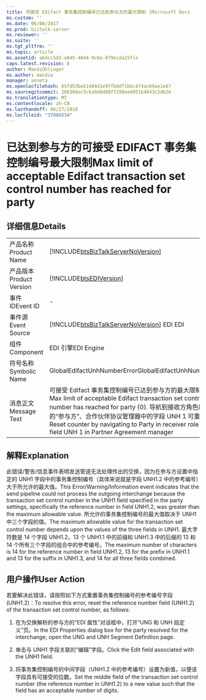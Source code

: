```yaml
---
title: 可接受 Edifact 事务集控制编号已达到参与方的最大限制 |Microsoft Docs
ms.custom: ''
ms.date: 06/08/2017
ms.prod: biztalk-server
ms.reviewer: ''
ms.suite: ''
ms.tgt_pltfrm: ''
ms.topic: article
ms.assetid: a64cc5d3-a845-4044-9c6e-879ecda15fce
caps.latest.revision: 8
author: MandiOhlinger
ms.author: mandia
manager: anneta
ms.openlocfilehash: 85fd53beb1484d1e9ffbddf1bbc4f4ac69ae1e67
ms.sourcegitcommit: 266308ec5c6a9d8d80ff298ee6051b4843c5d626
ms.translationtype: MT
ms.contentlocale: zh-CN
ms.lasthandoff: 06/27/2018
ms.locfileid: "37004534"
---
```

# <a name="max-limit-of-acceptable-edifact-transaction-set-control-number-has-reached-for-party"></a><span data-ttu-id="5f74f-102">已达到参与方的可接受 EDIFACT 事务集控制编号最大限制</span><span class="sxs-lookup"><span data-stu-id="5f74f-102">Max limit of acceptable Edifact transaction set control number has reached for party</span></span>
## <a name="details"></a><span data-ttu-id="5f74f-103">详细信息</span><span class="sxs-lookup"><span data-stu-id="5f74f-103">Details</span></span>  
  
|                 |                                                                                                                                                                                                  |
|-----------------|--------------------------------------------------------------------------------------------------------------------------------------------------------------------------------------------------|
|  <span data-ttu-id="5f74f-104">产品名称</span><span class="sxs-lookup"><span data-stu-id="5f74f-104">Product Name</span></span>   |                                                        [!INCLUDE[btsBizTalkServerNoVersion](../includes/btsbiztalkservernoversion-md.md)]                                                        |
| <span data-ttu-id="5f74f-105">产品版本</span><span class="sxs-lookup"><span data-stu-id="5f74f-105">Product Version</span></span> |                                                                    [!INCLUDE[btsEDIVersion](../includes/btsediversion-md.md)]                                                                    |
|    <span data-ttu-id="5f74f-106">事件 ID</span><span class="sxs-lookup"><span data-stu-id="5f74f-106">Event ID</span></span>     |                                                                                                -                                                                                                 |
|  <span data-ttu-id="5f74f-107">事件源</span><span class="sxs-lookup"><span data-stu-id="5f74f-107">Event Source</span></span>   |                                                      [!INCLUDE[btsBizTalkServerNoVersion](../includes/btsbiztalkservernoversion-md.md)]<span data-ttu-id="5f74f-108"> EDI</span><span class="sxs-lookup"><span data-stu-id="5f74f-108"> EDI</span></span>                                                      |
|    <span data-ttu-id="5f74f-109">组件</span><span class="sxs-lookup"><span data-stu-id="5f74f-109">Component</span></span>    |                                                                                            <span data-ttu-id="5f74f-110">EDI 引擎</span><span class="sxs-lookup"><span data-stu-id="5f74f-110">EDI Engine</span></span>                                                                                            |
|  <span data-ttu-id="5f74f-111">符号名称</span><span class="sxs-lookup"><span data-stu-id="5f74f-111">Symbolic Name</span></span>  |                                                                                   <span data-ttu-id="5f74f-112">GlobalEdifactUnhNumberError</span><span class="sxs-lookup"><span data-stu-id="5f74f-112">GlobalEdifactUnhNumberError</span></span>                                                                                    |
|  <span data-ttu-id="5f74f-113">消息正文</span><span class="sxs-lookup"><span data-stu-id="5f74f-113">Message Text</span></span>   | <span data-ttu-id="5f74f-114">可接受 Edifact 事务集控制编号已达到参与方的最大限制{0}。</span><span class="sxs-lookup"><span data-stu-id="5f74f-114">Max limit of acceptable Edifact transaction set control number has reached for party {0}.</span></span> <span data-ttu-id="5f74f-115">导航到接收方角色屏幕中的“参与方”、合作伙伴协议管理器中的字段 UNH 1 可重置计数器</span><span class="sxs-lookup"><span data-stu-id="5f74f-115">Reset counter by navigating to Party in receiver role screen, field UNH 1 in Partner Agreement manager</span></span> |
  
## <a name="explanation"></a><span data-ttu-id="5f74f-116">解释</span><span class="sxs-lookup"><span data-stu-id="5f74f-116">Explanation</span></span>  
 <span data-ttu-id="5f74f-117">此错误/警告/信息事件表明发送管道无法处理传出的交换，因为在参与方设置中指定的 UNH1 字段中的事务集控制编号（具体来说就是字段 UNH1.2 中的参考编号）大于所允许的最大值。</span><span class="sxs-lookup"><span data-stu-id="5f74f-117">This Error/Warning/Information event indicates that the send pipeline could not process the outgoing interchange because the transaction set control number in the UNH1 field specified in the party settings, specifically the reference number in field UNH1.2, was greater than the maximum allowable value.</span></span> <span data-ttu-id="5f74f-118">所允许的事务集控制编号的最大值取决于 UNH1 中三个字段的值。</span><span class="sxs-lookup"><span data-stu-id="5f74f-118">The maximum allowable value for the transaction set control number depends upon the values of the three fields in UNH1.</span></span> <span data-ttu-id="5f74f-119">最大字符数是 14 个字段 UNH1.2，13 个 UNH1.1 中的前缀和 UNH1.3 中的后缀的 13 和 14 个所有三个字段的组合中的参考编号。</span><span class="sxs-lookup"><span data-stu-id="5f74f-119">The maximum number of characters is 14 for the reference number in field UNH1.2, 13 for the prefix in UNH1.1 and 13 for the suffix in UNH1.3, and 14 for all three fields combined.</span></span>  
  
## <a name="user-action"></a><span data-ttu-id="5f74f-120">用户操作</span><span class="sxs-lookup"><span data-stu-id="5f74f-120">User Action</span></span>  
 <span data-ttu-id="5f74f-121">若要解决此错误，请按照如下方式重置事务集控制编号的参考编号字段 (UNH1.2)：</span><span class="sxs-lookup"><span data-stu-id="5f74f-121">To resolve this error, reset the reference number field (UNH1.2) of the transaction set control number, as follows:</span></span>  
  
1.  <span data-ttu-id="5f74f-122">在为交换解析的参与方的“EDI 属性”对话框中，打开“UNG 和 UNH 段定义”页。</span><span class="sxs-lookup"><span data-stu-id="5f74f-122">In the EDI Properties dialog box for the party resolved for the interchange, open the UNG and UNH Segment Definition page.</span></span>  
  
2.  <span data-ttu-id="5f74f-123">单击与 UNH1 字段关联的“编辑”字段。</span><span class="sxs-lookup"><span data-stu-id="5f74f-123">Click the Edit field associated with the UNH1 field.</span></span>  
  
3.  <span data-ttu-id="5f74f-124">将事务集控制编号的中间字段（UNH1.2 中的参考编号）设置为新值，以便该字段具有可接受的位数。</span><span class="sxs-lookup"><span data-stu-id="5f74f-124">Set the middle field of the transaction set control number (the reference number in UNH1.2) to a new value such that the field has an acceptable number of digits.</span></span>